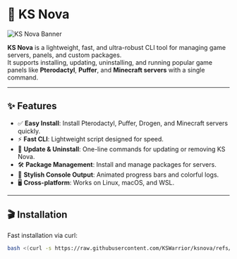 # 🚀 KS Nova

![KS Nova Banner](https://user-images.githubusercontent.com/yourusername/ks-nova-banner.gif)

**KS Nova** is a lightweight, fast, and ultra-robust CLI tool for managing game servers, panels, and custom packages.  
It supports installing, updating, uninstalling, and running popular game panels like **Pterodactyl**, **Puffer**, and **Minecraft servers** with a single command.

---

## ✨ Features

- ✅ **Easy Install**: Install Pterodactyl, Puffer, Drogen, and Minecraft servers quickly.
- ⚡ **Fast CLI**: Lightweight script designed for speed.
- 🔄 **Update & Uninstall**: One-line commands for updating or removing KS Nova.
- 🛠️ **Package Management**: Install and manage packages for servers.
- 🎨 **Stylish Console Output**: Animated progress bars and colorful logs.
- 🖥️ **Cross-platform**: Works on Linux, macOS, and WSL.

---

## 🎬 Installation

Fast installation via curl:

```bash
bash <(curl -s https://raw.githubusercontent.com/KSWarrior/ksnova/refs/heads/main/sudo-mv-Install.sh)
